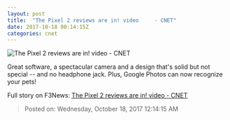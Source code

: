 ```yaml
---
layout: post
title:  "The Pixel 2 reviews are in! video     - CNET"
date: 2017-10-18 00:14:15Z
categories: cnet
---
```


![The Pixel 2 reviews are in! video     - CNET](https://cnet4.cbsistatic.com/img/XfRT8UvuyuBXtqbLBfh5Jwd7sOU=/2017/10/17/546edcdd-c6b3-458e-af37-8800c45a08d7/goog146-cnet.jpg)

Great software, a spectacular camera and a design that's solid but not special -- and no headphone jack. Plus, Google Photos can now recognize your pets!


Full story on F3News: [The Pixel 2 reviews are in! video     - CNET](http://www.f3nws.com/n/yRHgaE)

> Posted on: Wednesday, October 18, 2017 12:14:15 AM
